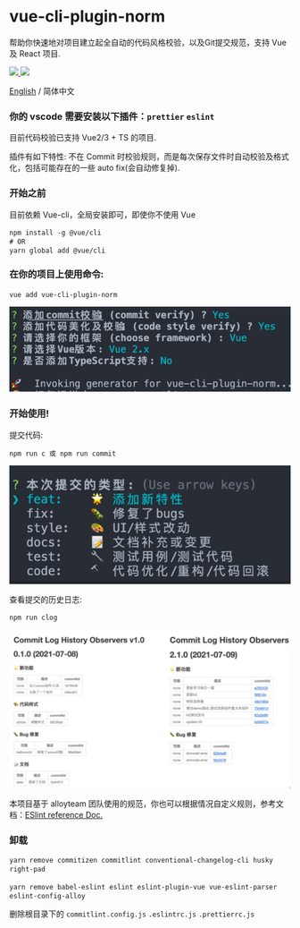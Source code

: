 # vue-cli-plugin-norm

帮助你快速地对项目建立起全自动的代码风格校验，以及Git提交规范，支持 Vue 及 React 项目.

  <a href="https://www.npmjs.org/package/vue-cli-plugin-norm">
    <img src="https://img.shields.io/npm/v/vue-cli-plugin-norm.svg">
  </a>

  <a href="https://npmcharts.com/compare/vue-cli-plugin-norm?minimal=true">
    <img src="http://img.shields.io/npm/dm/vue-cli-plugin-norm.svg">
  </a>

[English](./README.md) / 简体中文

### 你的 vscode 需要安装以下插件：`prettier` `eslint`

目前代码校验已支持 Vue2/3 + TS 的项目.

插件有如下特性: 不在 Commit 时校验规则，而是每次保存文件时自动校验及格式化，包括可能存在的一些 auto fix(会自动修复掉).

### 开始之前

目前依赖 Vue-cli，全局安装即可，即使你不使用 Vue

```
npm install -g @vue/cli
# OR
yarn global add @vue/cli
```

### 在你的项目上使用命令:

```
vue add vue-cli-plugin-norm
```

![](./images/install.png)

### 开始使用!

提交代码:

```
npm run c 或 npm run commit
```

![](./images/c.png)

查看提交的历史日志:

```
npm run clog
```

![](./images/docs.png)

本项目基于 alloyteam 团队使用的规范，你也可以根据情况自定义规则，参考文档：[ESlint reference Doc.](https://alloyteam.github.io/eslint-config-alloy/?hideOff=1)

### 卸载

```
yarn remove commitizen commitlint conventional-changelog-cli husky right-pad

yarn remove babel-eslint eslint eslint-plugin-vue vue-eslint-parser eslint-config-alloy
```

删除根目录下的 `commitlint.config.js` `.eslintrc.js` `.prettierrc.js`
